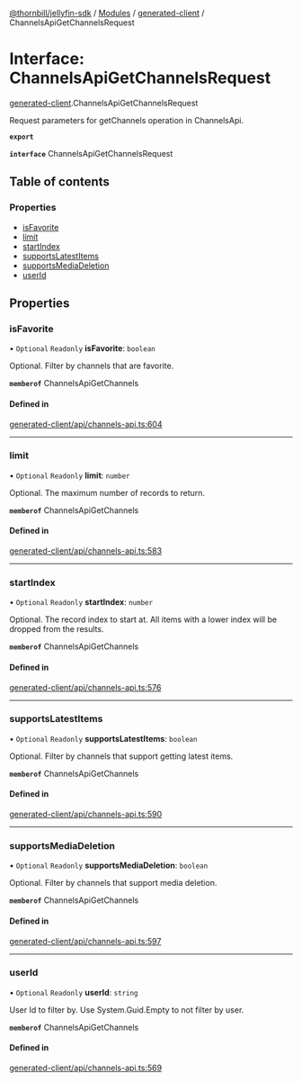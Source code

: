 [@thornbill/jellyfin-sdk](../README.md) / [Modules](../modules.md) / [generated-client](../modules/generated_client.md) / ChannelsApiGetChannelsRequest

# Interface: ChannelsApiGetChannelsRequest

[generated-client](../modules/generated_client.md).ChannelsApiGetChannelsRequest

Request parameters for getChannels operation in ChannelsApi.

**`export`**

**`interface`** ChannelsApiGetChannelsRequest

## Table of contents

### Properties

- [isFavorite](generated_client.ChannelsApiGetChannelsRequest.md#isfavorite)
- [limit](generated_client.ChannelsApiGetChannelsRequest.md#limit)
- [startIndex](generated_client.ChannelsApiGetChannelsRequest.md#startindex)
- [supportsLatestItems](generated_client.ChannelsApiGetChannelsRequest.md#supportslatestitems)
- [supportsMediaDeletion](generated_client.ChannelsApiGetChannelsRequest.md#supportsmediadeletion)
- [userId](generated_client.ChannelsApiGetChannelsRequest.md#userid)

## Properties

### isFavorite

• `Optional` `Readonly` **isFavorite**: `boolean`

Optional. Filter by channels that are favorite.

**`memberof`** ChannelsApiGetChannels

#### Defined in

[generated-client/api/channels-api.ts:604](https://github.com/thornbill/jellyfin-sdk-typescript/blob/b5d0506/src/generated-client/api/channels-api.ts#L604)

___

### limit

• `Optional` `Readonly` **limit**: `number`

Optional. The maximum number of records to return.

**`memberof`** ChannelsApiGetChannels

#### Defined in

[generated-client/api/channels-api.ts:583](https://github.com/thornbill/jellyfin-sdk-typescript/blob/b5d0506/src/generated-client/api/channels-api.ts#L583)

___

### startIndex

• `Optional` `Readonly` **startIndex**: `number`

Optional. The record index to start at. All items with a lower index will be dropped from the results.

**`memberof`** ChannelsApiGetChannels

#### Defined in

[generated-client/api/channels-api.ts:576](https://github.com/thornbill/jellyfin-sdk-typescript/blob/b5d0506/src/generated-client/api/channels-api.ts#L576)

___

### supportsLatestItems

• `Optional` `Readonly` **supportsLatestItems**: `boolean`

Optional. Filter by channels that support getting latest items.

**`memberof`** ChannelsApiGetChannels

#### Defined in

[generated-client/api/channels-api.ts:590](https://github.com/thornbill/jellyfin-sdk-typescript/blob/b5d0506/src/generated-client/api/channels-api.ts#L590)

___

### supportsMediaDeletion

• `Optional` `Readonly` **supportsMediaDeletion**: `boolean`

Optional. Filter by channels that support media deletion.

**`memberof`** ChannelsApiGetChannels

#### Defined in

[generated-client/api/channels-api.ts:597](https://github.com/thornbill/jellyfin-sdk-typescript/blob/b5d0506/src/generated-client/api/channels-api.ts#L597)

___

### userId

• `Optional` `Readonly` **userId**: `string`

User Id to filter by. Use System.Guid.Empty to not filter by user.

**`memberof`** ChannelsApiGetChannels

#### Defined in

[generated-client/api/channels-api.ts:569](https://github.com/thornbill/jellyfin-sdk-typescript/blob/b5d0506/src/generated-client/api/channels-api.ts#L569)
